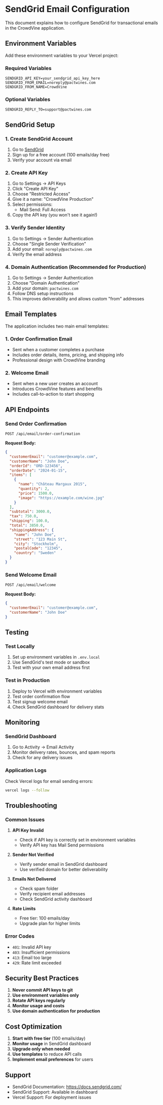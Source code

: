 # SendGrid Email Configuration

This document explains how to configure SendGrid for transactional emails in the CrowdVine application.

## Environment Variables

Add these environment variables to your Vercel project:

### Required Variables

```env
SENDGRID_API_KEY=your_sendgrid_api_key_here
SENDGRID_FROM_EMAIL=noreply@pactwines.com
SENDGRID_FROM_NAME=CrowdVine
```

### Optional Variables

```env
SENDGRID_REPLY_TO=support@pactwines.com
```

## SendGrid Setup

### 1. Create SendGrid Account

1. Go to [SendGrid](https://sendgrid.com/)
2. Sign up for a free account (100 emails/day free)
3. Verify your account via email

### 2. Create API Key

1. Go to Settings → API Keys
2. Click "Create API Key"
3. Choose "Restricted Access"
4. Give it a name: "CrowdVine Production"
5. Select permissions:
   - Mail Send: Full Access
6. Copy the API key (you won't see it again!)

### 3. Verify Sender Identity

1. Go to Settings → Sender Authentication
2. Choose "Single Sender Verification"
3. Add your email: `noreply@pactwines.com`
4. Verify the email address

### 4. Domain Authentication (Recommended for Production)

1. Go to Settings → Sender Authentication
2. Choose "Domain Authentication"
3. Add your domain: `pactwines.com`
4. Follow DNS setup instructions
5. This improves deliverability and allows custom "from" addresses

## Email Templates

The application includes two main email templates:

### 1. Order Confirmation Email

- Sent when a customer completes a purchase
- Includes order details, items, pricing, and shipping info
- Professional design with CrowdVine branding

### 2. Welcome Email

- Sent when a new user creates an account
- Introduces CrowdVine features and benefits
- Includes call-to-action to start shopping

## API Endpoints

### Send Order Confirmation

```
POST /api/email/order-confirmation
```

**Request Body:**

```json
{
  "customerEmail": "customer@example.com",
  "customerName": "John Doe",
  "orderId": "ORD-123456",
  "orderDate": "2024-01-15",
  "items": [
    {
      "name": "Château Margaux 2015",
      "quantity": 2,
      "price": 1500.0,
      "image": "https://example.com/wine.jpg"
    }
  ],
  "subtotal": 3000.0,
  "tax": 750.0,
  "shipping": 100.0,
  "total": 3850.0,
  "shippingAddress": {
    "name": "John Doe",
    "street": "123 Main St",
    "city": "Stockholm",
    "postalCode": "12345",
    "country": "Sweden"
  }
}
```

### Send Welcome Email

```
POST /api/email/welcome
```

**Request Body:**

```json
{
  "customerEmail": "customer@example.com",
  "customerName": "John Doe"
}
```

## Testing

### Test Locally

1. Set up environment variables in `.env.local`
2. Use SendGrid's test mode or sandbox
3. Test with your own email address first

### Test in Production

1. Deploy to Vercel with environment variables
2. Test order confirmation flow
3. Test signup welcome email
4. Check SendGrid dashboard for delivery stats

## Monitoring

### SendGrid Dashboard

1. Go to Activity → Email Activity
2. Monitor delivery rates, bounces, and spam reports
3. Check for any delivery issues

### Application Logs

Check Vercel logs for email sending errors:

```bash
vercel logs --follow
```

## Troubleshooting

### Common Issues

1. **API Key Invalid**
   - Check if API key is correctly set in environment variables
   - Verify API key has Mail Send permissions

2. **Sender Not Verified**
   - Verify sender email in SendGrid dashboard
   - Use verified domain for better deliverability

3. **Emails Not Delivered**
   - Check spam folder
   - Verify recipient email addresses
   - Check SendGrid activity dashboard

4. **Rate Limits**
   - Free tier: 100 emails/day
   - Upgrade plan for higher limits

### Error Codes

- `401`: Invalid API key
- `403`: Insufficient permissions
- `413`: Email too large
- `429`: Rate limit exceeded

## Security Best Practices

1. **Never commit API keys to git**
2. **Use environment variables only**
3. **Rotate API keys regularly**
4. **Monitor usage and costs**
5. **Use domain authentication for production**

## Cost Optimization

1. **Start with free tier** (100 emails/day)
2. **Monitor usage** in SendGrid dashboard
3. **Upgrade only when needed**
4. **Use templates** to reduce API calls
5. **Implement email preferences** for users

## Support

- SendGrid Documentation: https://docs.sendgrid.com/
- SendGrid Support: Available in dashboard
- Vercel Support: For deployment issues
